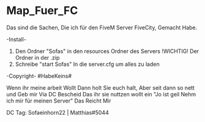 # Map_Fuer_FC

Das sind die Sachen, Die ich für den FiveM Server FiveCity, Gemacht Habe.

-Install-

1. Den Ordner "Sofas" in den resources Ordner des Servers
!WICHTIG! Der Ordner in der .zip
2. Schreibe "start Sofas" In die server.cfg um alles zu laden



-Copyright-
#HabeKeins#

Wenn ihr meine arbeit Wollt Dann holt Sie euch halt,
Aber seit dann so nett und Geb mir Via DC Bescheid Das ihr sie nuttzen wollt
ein "Jo ist geil Nehm ich mir für meinen Server" Das Reicht Mir


DC Tag:
Sofaeinhorn22 | Matthias#5044
